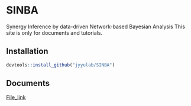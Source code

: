 # SINBA
Synergy Inference by data-driven Network-based Bayesian Analysis 
This site is only for documents and tutorials. 

## Installation
```r
devtools::install_github("jyyulab/SINBA")
```


## Documents
[File_link](https://github.com/jingl87/SINBA/blob/main/docs/index.html)
